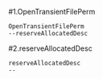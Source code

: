 #1.OpenTransientFilePerm

```
OpenTransientFilePerm
--reserveAllocatedDesc
```

#2.reserveAllocatedDesc

```
reserveAllocatedDesc
--
```